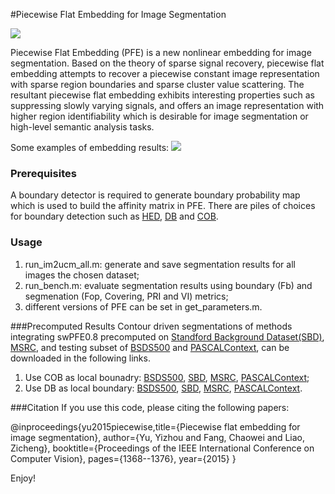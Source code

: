 #Piecewise Flat Embedding for Image Segmentation

![](https://ws4.sinaimg.cn/large/006tNc79gy1fn3p0c3wd6j31hw0iadro.jpg)

Piecewise Flat Embedding (PFE) is a new nonlinear embedding for image segmentation. Based on the theory of sparse signal recovery, piecewise flat embedding attempts to recover a piecewise constant image representation with sparse region boundaries and sparse cluster value scattering. The resultant piecewise flat embedding exhibits interesting properties such as suppressing slowly varying signals, and offers an image representation with higher region identifiability which is desirable for image segmentation or high-level semantic analysis tasks.

Some examples of embedding results:
![](https://ws3.sinaimg.cn/large/006tNc79gy1fn3p73b8cfj30s50f9tl2.jpg)

### Prerequisites
A boundary detector is required to generate boundary probability map which is used to build the affinity matrix in PFE. There are piles of choices for boundary detection such as [HED](https://github.com/s9xie/hed), [DB](http://www0.cs.ucl.ac.uk/staff/I.Kokkinos/deepboundaries.html) and [COB](http://www.vision.ee.ethz.ch/~cvlsegmentation/cob/).

### Usage
1. run_im2ucm_all.m: generate and save segmentation results for all images the chosen dataset;
2. run_bench.m: evaluate segmentation results using boundary (Fb) and segmenation (Fop, Covering, PRI and VI) metrics;
3. different versions of PFE can be set in get_parameters.m.

###Precomputed Results
Contour driven segmentations of methods integrating swPFE0.8 precomputed on [Standford Background Dataset(SBD)](http://dags.stanford.edu/projects/scenedataset.html), [MSRC](http://riemenschneider.hayko.at/vision/dataset/task.php?did=36), and testing subset of [BSDS500](https://www2.eecs.berkeley.edu/Research/Projects/CS/vision/grouping/resources.html) and [PASCALContext](http://www.cs.stanford.edu/~roozbeh/pascal-context/), can be downloaded in the following links. 

1. Use COB as local bounadry: [BSDS500](https://drive.google.com/open?id=1gdMyp07kcR9OpbSSkEkV7MtpdP2qXrSL), [SBD](https://drive.google.com/open?id=1X1uJEfpeyboxOIwtXRsY-MGb6kDabTDw), [MSRC](https://drive.google.com/open?id=1C0j_658lJ_MGuqadPBM2AyRJKaD0iA0m), [PASCALContext](https://drive.google.com/open?id=19GasnZOi_hLW8INbV4WNqlZHtgvCVflp);
2. Use DB as local boundary: [BSDS500](https://drive.google.com/open?id=16pwlZOmGFSTxzLqLneeDWK_Xowf4QTe_), [SBD](https://drive.google.com/open?id=1_acRQiucHu4qgstXnySoAO4h6IvutWKN), [MSRC](https://drive.google.com/open?id=1YoLhmOZ2rLZN9C2Sy2cW8Wbfx1IiH_VA), [PASCALContext](https://drive.google.com/open?id=1cGG_BMqXeAJY1B6b5UlXR9fpgrl2Lvp_).

###Citation
If you use this code, please citing the following papers:

@inproceedings{yu2015piecewise,title={Piecewise flat embedding for image segmentation},
  author={Yu, Yizhou and Fang, Chaowei and Liao, Zicheng},
  booktitle={Proceedings of the IEEE International Conference on Computer Vision},
  pages={1368--1376},
  year={2015}
}

Enjoy!
